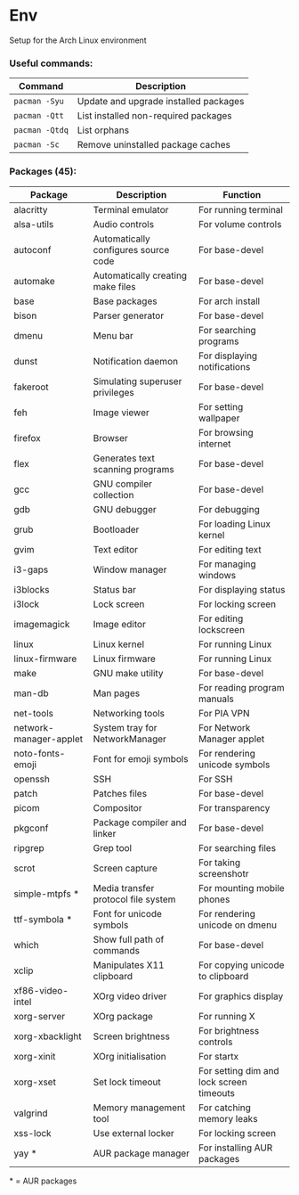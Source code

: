# Env
Setup for the Arch Linux environment

### Useful commands:
| Command        | Description                           |
| -------------- | ------------------------------------- |
| `pacman -Syu`  | Update and upgrade installed packages |
| `pacman -Qtt`  | List installed non-required packages  |
| `pacman -Qtdq` | List orphans                          |
| `pacman -Sc`   | Remove uninstalled package caches     |

### Packages (45):
| Package                | Description                          | Function                                 |
| ---------------------- | ------------------------------------ | ---------------------------------------- |
| alacritty              | Terminal emulator                    | For running terminal                     |
| alsa-utils             | Audio controls                       | For volume controls                      |
| autoconf               | Automatically configures source code | For base-devel                           |
| automake               | Automatically creating make files    | For base-devel                           |
| base                   | Base packages                        | For arch install                         |
| bison                  | Parser generator                     | For base-devel                           |
| dmenu                  | Menu bar                             | For searching programs                   |
| dunst                  | Notification daemon                  | For displaying notifications             |
| fakeroot               | Simulating superuser privileges      | For base-devel                           |
| feh                    | Image viewer                         | For setting wallpaper                    |
| firefox                | Browser                              | For browsing internet                    |
| flex                   | Generates text scanning programs     | For base-devel                           |
| gcc                    | GNU compiler collection              | For base-devel                           |
| gdb                    | GNU debugger                         | For debugging                            |
| grub                   | Bootloader                           | For loading Linux kernel                 |
| gvim                   | Text editor                          | For editing text                         |
| i3-gaps                | Window manager                       | For managing windows                     |
| i3blocks               | Status bar                           | For displaying status                    |
| i3lock                 | Lock screen                          | For locking screen                       |
| imagemagick            | Image editor                         | For editing lockscreen                   |
| linux                  | Linux kernel                         | For running Linux                        |
| linux-firmware         | Linux firmware                       | For running Linux                        |
| make                   | GNU make utility                     | For base-devel                           |
| man-db                 | Man pages                            | For reading program manuals              |
| net-tools              | Networking tools                     | For PIA VPN                              |
| network-manager-applet | System tray for NetworkManager       | For Network Manager applet               |
| noto-fonts-emoji       | Font for emoji symbols               | For rendering unicode symbols            |
| openssh                | SSH                                  | For SSH                                  |
| patch                  | Patches files                        | For base-devel                           |
| picom                  | Compositor                           | For transparency                         |
| pkgconf                | Package compiler and linker          | For base-devel                           |
| ripgrep                | Grep tool                            | For searching files                      |
| scrot                  | Screen capture                       | For taking screenshotr                   |
| simple-mtpfs *         | Media transfer protocol file system  | For mounting mobile phones               |
| ttf-symbola *          | Font for unicode symbols             | For rendering unicode on dmenu           |
| which                  | Show full path of commands           | For base-devel                           |
| xclip                  | Manipulates X11 clipboard            | For copying unicode to clipboard         |
| xf86-video-intel       | XOrg video driver                    | For graphics display                     |
| xorg-server            | XOrg package                         | For running X                            |
| xorg-xbacklight        | Screen brightness                    | For brightness controls                  |
| xorg-xinit             | XOrg initialisation                  | For startx                               |
| xorg-xset              | Set lock timeout                     | For setting dim and lock screen timeouts |
| valgrind               | Memory management tool               | For catching memory leaks                |
| xss-lock               | Use external locker                  | For locking screen                       |
| yay *                  | AUR package manager                  | For installing AUR packages              |

\* = AUR packages
